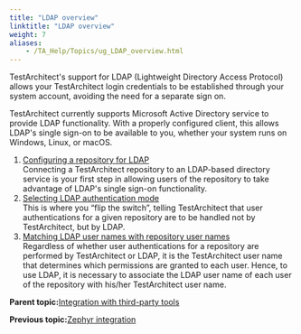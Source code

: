 ```yaml
--- 
title: "LDAP overview"
linktitle: "LDAP overview"
weight: 7
aliases: 
    - /TA_Help/Topics/ug_LDAP_overview.html
---
```


TestArchitect's support for LDAP \(Lightweight Directory Access Protocol\) allows your TestArchitect login credentials to be established through your system account, avoiding the need for a separate sign on.

TestArchitect currently supports Microsoft Active Directory service to provide LDAP functionality. With a properly configured client, this allows LDAP's single sign-on to be available to you, whether your system runs on Windows, Linux, or macOS.

1.  [Configuring a repository for LDAP](/TA_Help/Topics/ug_LDAP_connection.html)  
Connecting a TestArchitect repository to an LDAP-based directory service is your first step in allowing users of the repository to take advantage of LDAP's single sign-on functionality.
2.  [Selecting LDAP authentication mode](/TA_Help/Topics/ug_LDAP_authentication_modes.html)  
This is where you “flip the switch”, telling TestArchitect that user authentications for a given repository are to be handled not by TestArchitect, but by LDAP.
3.  [Matching LDAP user names with repository user names](/TA_Help/Topics/ug_LDAP_matching_user_name.html)  
Regardless of whether user authentications for a repository are performed by TestArchitect or LDAP, it is the TestArchitect user name that determines which permissions are granted to each user. Hence, to use LDAP, it is necessary to associate the LDAP user name of each user of the repository with his/her TestArchitect user name.

**Parent topic:**[Integration with third-party tools](/TA_Help/Topics/Integration_def.html)

**Previous topic:**[Zephyr integration](/TA_Help/Topics/ug_Zephyr.html)

